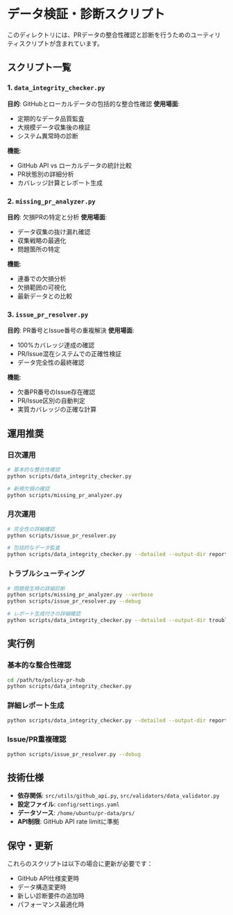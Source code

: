 # データ検証・診断スクリプト

このディレクトリには、PRデータの整合性確認と診断を行うためのユーティリティスクリプトが含まれています。

## スクリプト一覧

### 1. `data_integrity_checker.py`
**目的**: GitHubとローカルデータの包括的な整合性確認
**使用場面**: 
- 定期的なデータ品質監査
- 大規模データ収集後の検証
- システム異常時の診断

**機能**:
- GitHub API vs ローカルデータの統計比較
- PR状態別の詳細分析
- カバレッジ計算とレポート生成

### 2. `missing_pr_analyzer.py`
**目的**: 欠損PRの特定と分析
**使用場面**:
- データ収集の抜け漏れ確認
- 収集戦略の最適化
- 問題箇所の特定

**機能**:
- 連番での欠損分析
- 欠損範囲の可視化
- 最新データとの比較

### 3. `issue_pr_resolver.py`
**目的**: PR番号とIssue番号の重複解決
**使用場面**:
- 100%カバレッジ達成の確認
- PR/Issue混在システムでの正確性検証
- データ完全性の最終確認

**機能**:
- 欠番PR番号のIssue存在確認
- PR/Issue区別の自動判定
- 実質カバレッジの正確な計算

## 運用推奨

### 日次運用
```bash
# 基本的な整合性確認
python scripts/data_integrity_checker.py

# 新規欠損の確認
python scripts/missing_pr_analyzer.py
```

### 月次運用
```bash
# 完全性の詳細確認
python scripts/issue_pr_resolver.py

# 包括的なデータ監査
python scripts/data_integrity_checker.py --detailed --output-dir reports/
```

### トラブルシューティング
```bash
# 問題発生時の詳細診断
python scripts/missing_pr_analyzer.py --verbose
python scripts/issue_pr_resolver.py --debug

# レポート生成付きの詳細確認
python scripts/data_integrity_checker.py --detailed --output-dir troubleshooting/
```

## 実行例

### 基本的な整合性確認
```bash
cd /path/to/policy-pr-hub
python scripts/data_integrity_checker.py
```

### 詳細レポート生成
```bash
python scripts/data_integrity_checker.py --detailed --output-dir reports/$(date +%Y%m%d)
```

### Issue/PR重複確認
```bash
python scripts/issue_pr_resolver.py --debug
```

## 技術仕様

- **依存関係**: `src/utils/github_api.py`, `src/validators/data_validator.py`
- **設定ファイル**: `config/settings.yaml`
- **データソース**: `/home/ubuntu/pr-data/prs/`
- **API制限**: GitHub API rate limitに準拠

## 保守・更新

これらのスクリプトは以下の場合に更新が必要です：
- GitHub API仕様変更時
- データ構造変更時
- 新しい診断要件の追加時
- パフォーマンス最適化時
